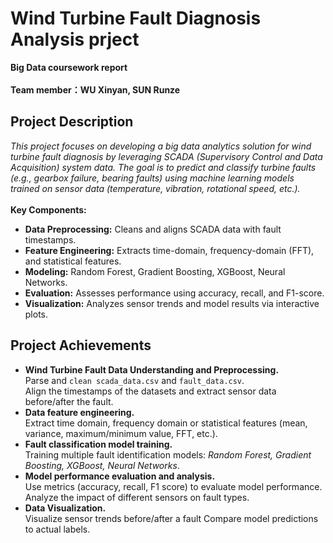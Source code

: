 # Wind Turbine Fault Diagnosis Analysis prject
**Big Data coursework report**\
\
**Team member：WU Xinyan, SUN Runze**
## Project Description
_This project focuses on developing a big data analytics solution for wind turbine fault diagnosis by leveraging SCADA (Supervisory Control and Data Acquisition) system data. The goal is to predict and classify turbine faults (e.g., gearbox failure, bearing faults) using machine learning models trained on sensor data (temperature, vibration, rotational speed, etc.)._\
\
**Key Components:**
+ **Data Preprocessing:** Cleans and aligns SCADA data with fault timestamps.
+ **Feature Engineering:** Extracts time-domain, frequency-domain (FFT), and statistical features.
+ **Modeling:** Random Forest, Gradient Boosting, XGBoost, Neural Networks.
+ **Evaluation:** Assesses performance using accuracy, recall, and F1-score.
+ **Visualization:** Analyzes sensor trends and model results via interactive plots.
## Project Achievements
+ **Wind Turbine Fault Data Understanding and Preprocessing.**\
Parse and `clean scada_data.csv` and `fault_data.csv`.\
Align the timestamps of the datasets and extract sensor data before/after the fault.
+ **Data feature engineering.**\
Extract time domain, frequency domain or statistical features (mean, variance, maximum/minimum value, FFT, etc.).
+ **Fault classification model training.**\
Training multiple fault identification models: _Random Forest, Gradient Boosting, XGBoost, Neural Networks_.
+ **Model performance evaluation and analysis.**\
Use metrics (accuracy, recall, F1 score) to evaluate model performance.\
Analyze the impact of different sensors on fault types.
+ **Data Visualization.**\
Visualize sensor trends before/after a fault Compare model predictions to actual labels.
